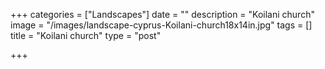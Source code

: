+++
categories = ["Landscapes"]
date = ""
description = "Koilani church"
image = "/images/landscape-cyprus-Koilani-church18x14in.jpg"
tags = []
title = "Koilani church"
type = "post"

+++
